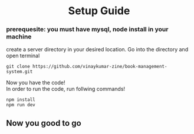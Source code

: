 # <center>Setup Guide</center>

### prerequesite: you must have mysql, node install in your machine

create a server directory in your desired location. Go into the directory and open terminal

```
git clone https://github.com/vinaykumar-zine/book-management-system.git
```
Now you have the code!<br/>
In order to run the code, run follwing commands!

```
npm install
npm run dev
```

## Now you good to go 